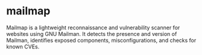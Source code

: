 # mailmap
Mailmap is a lightweight reconnaissance and vulnerability scanner for websites using GNU Mailman. It detects the presence and version of Mailman, identifies exposed components, misconfigurations, and checks for known CVEs.
